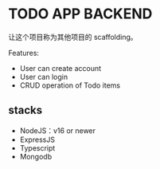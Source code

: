# TODO APP BACKEND

让这个项目称为其他项目的 scaffolding。

Features:

- User can create account
- User can login
- CRUD operation of Todo items

## stacks

- NodeJS：v16 or newer
- ExpressJS
- Typescript
- Mongodb

